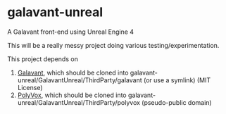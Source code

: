 # galavant-unreal
A Galavant front-end using Unreal Engine 4

This will be a really messy project doing various testing/experimentation.

This project depends on 
1. [Galavant](https://github.com/makuto/galavant), which should be cloned into galavant-unreal/GalavantUnreal/ThirdParty/galavant (or use a symlink) (MIT License)
2. [PolyVox](https://bitbucket.org/volumesoffun/polyvox), which should be cloned into galavant-unreal/GalavantUnreal/ThirdParty/polyvox (pseudo-public domain)